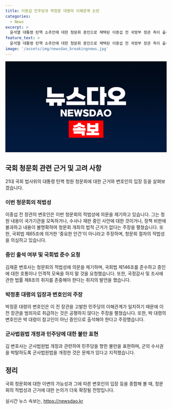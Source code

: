 ```yaml
---
title: 이종섭 민주당과 박정훈 대령의 이해관계 논란
categories:
  - News
excerpt: >
  윤석열 대통령 탄핵 소추안에 대한 청문회 증인으로 채택된 이종섭 전 국방부 장관 측이 출석 여부를 고심하고 있다고 전했다. 국회 법사위에 대한 이전 청문회의 증인 출석과 관련한 불만을 토로했으며, 이번 청문회의 적법성에 의문을 제기하고 있다. 그는 청원 내용이 국가기관인 대통령을 모독하는 것이거나 수사나 재판 중인 사안이라고 주장하며 청문회 개최에 대한 법적 근거를 부족하다고 주장했다. 또한, 박정훈 대령과 민주당의 이해관계가 일치한다며 이로 인해 청문회가 정상적이지 않을 우려를 표명했다. 그는 또한 군의 수사권을 박탈한 것과 관련하여 민주당을 향한 불만을 나타내며 해병대 수사단에 대한 의문을 제기했다.
feature_text: >
  윤석열 대통령 탄핵 소추안에 대한 청문회 증인으로 채택된 이종섭 전 국방부 장관 측이 출석 여부를 고심하고 있다고 전했다. 국회 법사위에 대한 이전 청문회의 증인 출석과 관련한 불만을 토로했으며, 이번 청문회의 적법성에 의문을 제기하고 있다. 그는 청원 내용이 국가기관인 대통령을 모독하는 것이거나 수사나 재판 중인 사안이라고 주장하며 청문회 개최에 대한 법적 근거를 부족하다고 주장했다. 또한, 박정훈 대령과 민주당의 이해관계가 일치한다며 이로 인해 청문회가 정상적이지 않을 우려를 표명했다. 그는 또한 군의 수사권을 박탈한 것과 관련하여 민주당을 향한 불만을 나타내며 해병대 수사단에 대한 의문을 제기했다.
image: '/assets/img/newsdao_breakingnews.jpg'
---
```


<p><img src="/assets/img/newsdao_breakingnews.jpg" alt="implanttips 속보" /></p>

<h2 data-ke-size="size26">국회 청문회 관련 근거 및 고려 사항</h2>

<p data-ke-size="size16">21대 국회 법사위의 대통령 탄핵 청원 청문회에 대한 근거와 변호인의 입장 등을 살펴보겠습니다.</p>

<h3><b>이번 청문회의 적법성</b></h3>

<p data-ke-size="size16">이종섭 전 장관의 변호인은 이번 청문회의 적법성에 의문을 제기하고 있습니다. 그는 청원 내용이 국가기관을 모독하거나, 수사나 재판 중인 사안에 대한 것이거나, 정책 비판에 불과하고 내용이 불명확하여 청문회 개최의 법적 근거가 없다는 주장을 펼쳤습니다. 또한, 국회법 제65조에 의거한 '중요한 안건'이 아니라고 주장하며, 청문회 절차의 적법성을 의심하고 있습니다.</p>

<h3><b>증인 출석 여부 및 국회법 준수 요청</b></h3>

<p data-ke-size="size16">김재훈 변호사는 청문회의 적법성에 의문을 제기하며, 국회법 제146조를 준수하고 증인에 대한 호통이나 인격적 모욕을 하지 말 것을 요청했습니다. 또한, 국정감사 및 조사에 관한 법률 제8조의 취지를 존중해야 한다는 취지의 발언을 했습니다.</p>

<h3><b>박정훈 대령의 입장과 변호인의 주장</b></h3>

<p data-ke-size="size16">박정훈 대령의 변호인은 이 전 장관을 고발한 민주당의 이해관계가 일치하기 때문에 이 전 장관을 범죄자로 취급하는 것은 공평하지 않다는 주장을 펼쳤습니다. 또한, 박 대령의 변호인은 박 대령이 참고인이 아닌 증인으로 출석해야 한다고 주장했습니다.</p>

<h3><b>군사법원법 개정과 민주당에 대한 불만 표현</b></h3>

<p data-ke-size="size16">김 변호사는 군사법원법 개정과 관련하여 민주당을 향한 불만을 표현하며, 군의 수사권을 박탈하도록 군사법원법을 개정한 것은 문제가 있다고 지적했습니다.</p>

<h2 data-ke-size="size26">정리</h2>

<p data-ke-size="size16">국회 청문회에 대한 이변의 가능성과 그에 따른 변호인의 입장 등을 종합해 볼 때, 청문회의 적법성과 근거에 대한 논의가 더욱 확장될 전망입니다.</p>
실시간 뉴스 속보는, <a href="https://newsdao.kr" rel="dofollow">https://newsdao.kr</a>


